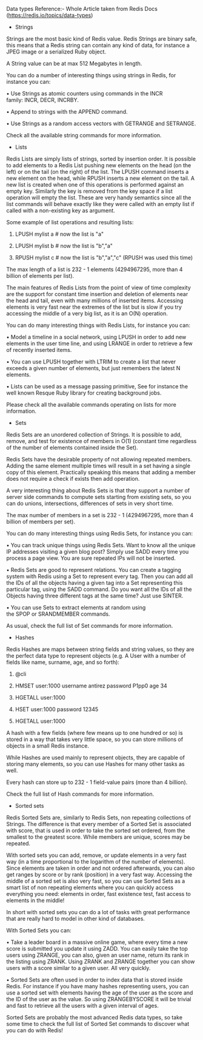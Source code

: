 Data types
Reference:- Whole Article taken from Redis Docs (https://redis.io/topics/data-types)




- Strings

Strings are the most basic kind of Redis value. Redis Strings are binary safe, this means that a Redis string can contain any kind of data, for instance a JPEG image or a serialized Ruby object.

A String value can be at max 512 Megabytes in length.

You can do a number of interesting things using strings in Redis, for instance you can:

•	Use Strings as atomic counters using commands in the INCR family: INCR, DECR, INCRBY.

•	Append to strings with the APPEND command.

•	Use Strings as a random access vectors with GETRANGE and SETRANGE.

Check all the available string commands for more information.





- Lists

Redis Lists are simply lists of strings, sorted by insertion order. It is possible to add elements to a Redis List pushing new elements on the head (on the left) or on the tail (on the right) of the list.
The LPUSH command inserts a new element on the head, while RPUSH inserts a new element on the tail. A new list is created when one of this operations is performed against an empty key. Similarly the key is removed from the key space if a list operation will empty the list. These are very handy semantics since all the list commands will behave exactly like they were called with an empty list if called with a non-existing key as argument.

Some example of list operations and resulting lists:

1.	LPUSH mylist a   # now the list is "a"

2.	LPUSH mylist b   # now the list is "b","a"

3.	RPUSH mylist c   # now the list is "b","a","c" (RPUSH was used this time)

The max length of a list is 232 - 1 elements (4294967295, more than 4 billion of elements per list).

The main features of Redis Lists from the point of view of time complexity are the support for constant time insertion and deletion of elements near the head and tail, even with many millions of inserted items. Accessing elements is very fast near the extremes of the list but is slow if you try accessing the middle of a very big list, as it is an O(N) operation.

You can do many interesting things with Redis Lists, for instance you can:

•	Model a timeline in a social network, using LPUSH in order to add new elements in the user time line, and using LRANGE in order to retrieve a few of recently inserted items.

•	You can use LPUSH together with LTRIM to create a list that never exceeds a given number of elements, but just remembers the latest N elements.

•	Lists can be used as a message passing primitive, See for instance the well known Resque Ruby library for creating background jobs.

Please check all the available commands operating on lists for more information.





- Sets

Redis Sets are an unordered collection of Strings. It is possible to add, remove, and test for existence of members in O(1) (constant time regardless of the number of elements contained inside the Set).

Redis Sets have the desirable property of not allowing repeated members. Adding the same element multiple times will result in a set having a single copy of this element. Practically speaking this means that adding a member does not require a check if exists then add operation.

A very interesting thing about Redis Sets is that they support a number of server side commands to compute sets starting from existing sets, so you can do unions, intersections, differences of sets in very short time.

The max number of members in a set is 232 - 1 (4294967295, more than 4 billion of members per set).

You can do many interesting things using Redis Sets, for instance you can:

•	You can track unique things using Redis Sets. Want to know all the unique IP addresses visiting a given blog post? Simply use SADD every time you process a page view. You are sure repeated IPs will not be inserted.

•	Redis Sets are good to represent relations. You can create a tagging system with Redis using a Set to represent every tag. Then you can add all the IDs of all the objects having a given tag into a Set representing this particular tag, using the SADD command. Do you want all the IDs of all the Objects having three different tags at the same time? Just use SINTER.

•	You can use Sets to extract elements at random using the SPOP or SRANDMEMBER commands.

As usual, check the full list of Set commands for more information.






- Hashes

Redis Hashes are maps between string fields and string values, so they are the perfect data type to represent objects (e.g. A User with a number of fields like name, surname, age, and so forth):

1.	@cli

2.	HMSET user:1000 username antirez password P1pp0 age 34

3.	HGETALL user:1000

4.	HSET user:1000 password 12345

5.	HGETALL user:1000

A hash with a few fields (where few means up to one hundred or so) is stored in a way that takes very little space, so you can store millions of objects in a small Redis instance.

While Hashes are used mainly to represent objects, they are capable of storing many elements, so you can use Hashes for many other tasks as well.

Every hash can store up to 232 - 1 field-value pairs (more than 4 billion).

Check the full list of Hash commands for more information.





- Sorted sets

Redis Sorted Sets are, similarly to Redis Sets, non repeating collections of Strings. The difference is that every member of a Sorted Set is associated with score, that is used in order to take the sorted set ordered, from the smallest to the greatest score. While members are unique, scores may be repeated.

With sorted sets you can add, remove, or update elements in a very fast way (in a time proportional to the logarithm of the number of elements). Since elements are taken in order and not ordered afterwards, you can also get ranges by score or by rank (position) in a very fast way. Accessing the middle of a sorted set is also very fast, so you can use Sorted Sets as a smart list of non repeating elements where you can quickly access everything you need: elements in order, fast existence test, fast access to elements in the middle!

In short with sorted sets you can do a lot of tasks with great performance that are really hard to model in other kind of databases.

With Sorted Sets you can:

•	Take a leader board in a massive online game, where every time a new score is submitted you update it using ZADD. You can easily take the top users using ZRANGE, you can also, given an user name, return its rank in the listing using ZRANK. Using ZRANK and ZRANGE together you can show users with a score similar to a given user. All very quickly.

•	Sorted Sets are often used in order to index data that is stored inside Redis. For instance if you have many hashes representing users, you can use a sorted set with elements having the age of the user as the score and the ID of the user as the value. So using ZRANGEBYSCORE it will be trivial and fast to retrieve all the users with a given interval of ages.

Sorted Sets are probably the most advanced Redis data types, so take some time to check the full list of Sorted Set commands to discover what you can do with Redis!
